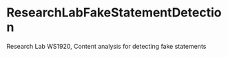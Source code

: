 # ResearchLabFakeStatementDetection
Research Lab WS1920, Content analysis for detecting fake statements

